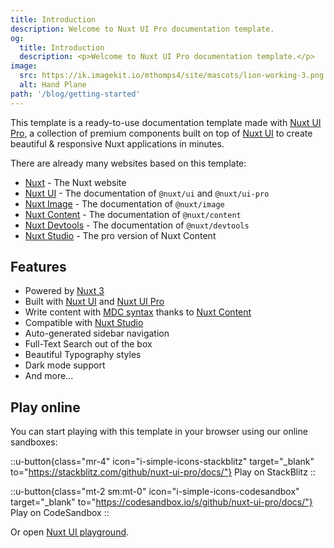 ```yaml
---
title: Introduction
description: Welcome to Nuxt UI Pro documentation template.
og:
  title: Introduction
  description: <p>Welcome to Nuxt UI Pro documentation template.</p>
image:
  src: https://ik.imagekit.io/mthomps4/site/mascots/lion-working-3.png
  alt: Hand Plane
path: '/blog/getting-started'
---
```


This template is a ready-to-use documentation template made with [Nuxt UI Pro](https://ui.nuxt.com/pro), a collection of premium components built on top of [Nuxt UI](https://ui.nuxt.com) to create beautiful & responsive Nuxt applications in minutes.

There are already many websites based on this template:

- [Nuxt](https://nuxt.com) - The Nuxt website
- [Nuxt UI](https://ui.nuxt.com) - The documentation of `@nuxt/ui` and `@nuxt/ui-pro`
- [Nuxt Image](https://image.nuxt.com) - The documentation of `@nuxt/image`
- [Nuxt Content](https://content.nuxt.com) - The documentation of `@nuxt/content`
- [Nuxt Devtools](https://devtools.nuxt.com) - The documentation of `@nuxt/devtools`
- [Nuxt Studio](https://nuxt.studio) - The pro version of Nuxt Content

## Features

- Powered by [Nuxt 3](https://nuxt.com)
- Built with [Nuxt UI](https://ui.nuxt.com) and [Nuxt UI Pro](https://ui.nuxt.com/pro)
- Write content with [MDC syntax](https://content.nuxt.com/usage/markdown) thanks to [Nuxt Content](https://content.nuxt.com)
- Compatible with [Nuxt Studio](https://nuxt.studio)
- Auto-generated sidebar navigation
- Full-Text Search out of the box
- Beautiful Typography styles
- Dark mode support
- And more...

## Play online

You can start playing with this template in your browser using our online sandboxes:

::u-button{class="mr-4" icon="i-simple-icons-stackblitz" target="_blank" to="https://stackblitz.com/github/nuxt-ui-pro/docs/"}
Play on StackBlitz
::

::u-button{class="mt-2 sm:mt-0" icon="i-simple-icons-codesandbox" target="_blank" to="https://codesandbox.io/s/github/nuxt-ui-pro/docs/"}
  Play on CodeSandbox
::

Or open [Nuxt UI playground](https://ui.nuxt.com/playground).
